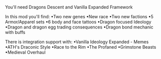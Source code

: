 You'll need Dragons Descent and Vanilla Expanded Framework

In this mod you'll find:
•Two new genes
•New race
•Two new factions
•5 Armor/Apparel sets
•6 body and face tattoos
•Dragon focused Ideology
•Dragon and dragon egg trading consequences
•Dragon bond mechanic with buffs

There is integration support with:
•Vanilla Ideology Expanded - Memes
•ATH's Draconic Style
•Race to the Rim
•The Profaned
•Grimstone Beasts
•Medieval Overhaul
